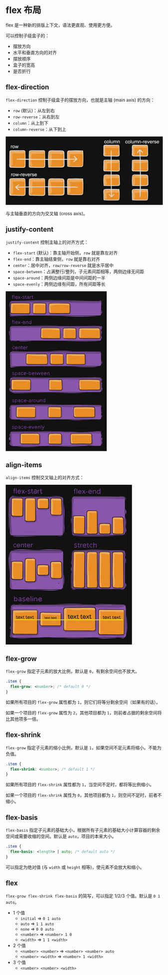 # flex 布局

flex 是一种新的排版上下文，语法更直观、使用更方便。

可以控制子级盒子的：

- 摆放方向
- 水平和垂直方向的对齐
- 摆放顺序
- 盒子的宽高
- 是否折行

## flex-direction

`flex-direction` 控制子级盒子的摆放方向，也就是主轴 (main axis) 的方向：

- `row` (默认)：从左到右
- `row-reverse`：从右到左
- `column`：从上到下
- `column-reverse`：从下到上

![](assets/flex-direction.png)

与主轴垂直的方向为交叉轴 (cross axis)。

## justify-content

`justify-content` 控制主轴上的对齐方式：

- `flex-start` (默认)：靠主轴开始侧，`row` 就是靠左对齐
- `flex-end`：靠主轴结束侧，`row` 就是靠右对齐
- `center`：居中对齐，`row/row-reverse` 就是水平居中
- `space-between`：占满整行/整列，子元素间距相等，两侧边缘无间距
- `space-around`：两侧边缘间距是中间间距的一半
- `space-evenly`：两侧边缘有间距，所有间距等长

<img src="./assets/justify-content.png" style="zoom: 50%" />

## align-items

`align-items` 控制交叉轴上的对齐方式：

<img src="./assets/align-items.png" style="zoom: 50%" />

## flex-grow

`flex-grow` 指定子元素的放大比例，默认是 `0`，有剩余空间也不放大。

```css
.item {
  flex-grow: <number>; /* default 0 */
}
```

如果所有项目的 `flex-grow` 属性都为 `1`，则它们将等分剩余空间（如果有的话）。

如果一个项目的 `flex-grow` 属性为 `2`，其他项目都为 `1`，则前者占据的剩余空间将比其他项多一倍。

## flex-shrink

`flex-grow` 指定子元素的缩小比例，默认是 `1`，如果空间不足元素将缩小。不能为负值。

```css
.item {
  flex-shrink: <number>; /* default 1 */
}
```

如果所有项目的 `flex-shrink` 属性都为 `1`，当空间不足时，都将等比例缩小。

如果一个项目的 `flex-shrink` 属性为 `0`，其他项目都为 `1`，则空间不足时，前者不缩小。

## flex-basis

`flex-basis` 指定子元素的基础大小，根据所有子元素的基础大小计算容器的剩余空间或需要收缩的空间。默认是 `auto`，项目的本来大小。

```css
.item {
  flex-basis: <length> | auto; /* default auto */
}
```

可以指定为绝对值 (与 `width` 或 `height` 相等)，使元素不会放大和缩小。

## flex

`flex-grow flex-shrink flex-basis` 的简写，可以指定 1/2/3 个值。默认是 `0 1 auto`。

- 1 个值
  - `initial` => `0 1 auto`
  - `auto` => `1 1 auto`
  - `none` => `0 0 auto`
  - `<number>` => `<number> 1 0`
  - `<width>` => `1 1 <width>`
- 2 个值
  - `<number> <number>` => `<number> <number> auto`
  - `<number> <width>` => `<number> 1 <width>`
- 3 个值
  - `<number> <number> <width>`
